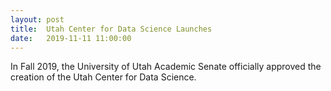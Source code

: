 ```yaml
---
layout: post
title:  Utah Center for Data Science Launches
date:   2019-11-11 11:00:00
---
```


In Fall 2019, the University of Utah Academic Senate officially approved the creation of the Utah Center for Data Science.  
